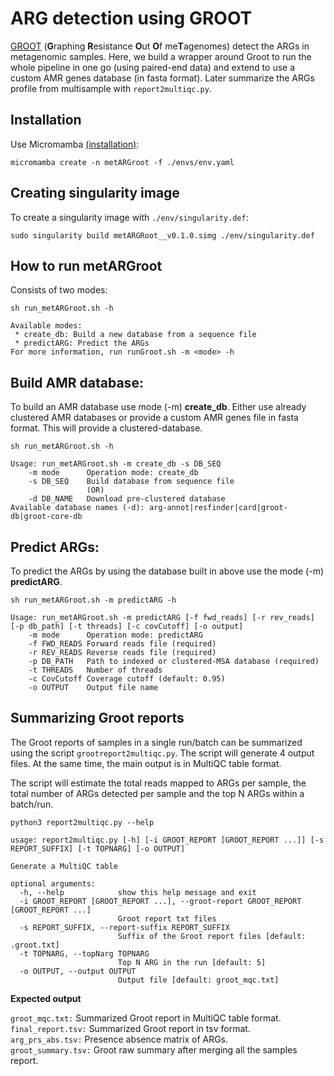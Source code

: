 # ARG detection using GROOT

[GROOT](https://github.com/will-rowe/groot) (**G**raphing **R**esistance **O**ut **O**f me**T**agenomes) detect the ARGs in metagenomic samples. Here, we build a wrapper around Groot to run the whole pipeline in one go (using paired-end data) and extend to use a custom AMR genes database (in fasta format). Later summarize the ARGs profile from multisample with `report2multiqc.py`.


## Installation
Use Micromamba [(installation)](https://mamba.readthedocs.io/en/latest/installation/micromamba-installation.html):
```
micromamba create -n metARGroot -f ./envs/env.yaml
```
## Creating singularity image
To create a singularity image with `./env/singularity.def`:
```
sudo singularity build metARGRoot__v0.1.0.simg ./env/singularity.def
```

## How to run metARGroot
Consists of two modes:
```
sh run_metARGroot.sh -h

Available modes:
 * create_db: Build a new database from a sequence file
 * predictARG: Predict the ARGs
For more information, run runGroot.sh -m <mode> -h
```
## Build AMR database:
To build an AMR database use  mode (-m) **create_db**. Either use already clustered AMR databases or provide a custom AMR genes file in fasta format.
This will provide a clustered-database.
```
sh run_metARGroot.sh -h

Usage: run_metARGroot.sh -m create_db -s DB_SEQ
    -m mode      Operation mode: create_db
    -s DB_SEQ    Build database from sequence file 
                 (OR)
    -d DB_NAME   Download pre-clustered database
Available database names (-d): arg-annot|resfinder|card|groot-db|groot-core-db
```
## Predict ARGs:
To predict the ARGs by using the database built in above use the mode (-m) **predictARG**.
```
sh run_metARGroot.sh -m predictARG -h

Usage: run_metARGroot.sh -m predictARG [-f fwd_reads] [-r rev_reads] [-p db_path] [-t threads] [-c covCutoff] [-o output]
    -m mode      Operation mode: predictARG
    -f FWD_READS Forward reads file (required)
    -r REV_READS Reverse reads file (required)
    -p DB_PATH   Path to indexed or clustered-MSA database (required)
    -t THREADS   Number of threads
    -c CovCutoff Coverage cutoff (default: 0.95)
    -o OUTPUT    Output file name
```

## Summarizing Groot reports
The Groot reports of samples in a single run/batch can be summarized using the script `grootreport2multiqc.py`. The script will generate 4 output files. At the same time, the main output is in MultiQC table format.

The script will estimate the total reads mapped to ARGs per sample, the total number of ARGs detected per sample and the top N ARGs within a batch/run.

```
python3 report2multiqc.py --help

usage: report2multiqc.py [-h] [-i GROOT_REPORT [GROOT_REPORT ...]] [-s REPORT_SUFFIX] [-t TOPNARG] [-o OUTPUT]

Generate a MultiQC table

optional arguments:
  -h, --help            show this help message and exit
  -i GROOT_REPORT [GROOT_REPORT ...], --groot-report GROOT_REPORT [GROOT_REPORT ...]
                        Groot report txt files
  -s REPORT_SUFFIX, --report-suffix REPORT_SUFFIX
                        Suffix of the Groot report files [default: .groot.txt]
  -t TOPNARG, --topNarg TOPNARG
                        Top N ARG in the run [default: 5]
  -o OUTPUT, --output OUTPUT
                        Output file [default: groot_mqc.txt]
```
**Expected output**

`groot_mqc.txt:` Summarized Groot report in MultiQC table format. \
`final_report.tsv:` Summarized Groot report in tsv format. \
`arg_prs_abs.tsv:` Presence absence matrix of ARGs. \
`groot_summary.tsv:` Groot raw summary after merging all the samples report.
